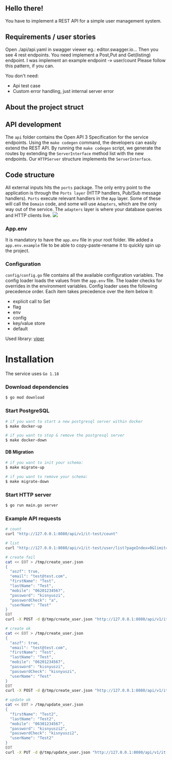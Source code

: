 ## Hello there!

You have to implement a REST API for a simple user management system.

## Requirements / user stories
Open ./api/api.yaml in swagger viewer eg.: editor.swagger.io... Then you see 4 rest endpoints. You need implement a Post,Put and Get(listing) endpoint.
I was implement an example endpoint -» user/count Please follow this pattern, if you can.


You don't need:
- Api test case
- Custom error handling, just internal server error

## About the project struct

## API development

The `api` folder contains the Open API 3 Specification for the service endpoints. Using the `make codegen` command,
the developers can easily extend the REST API. By running the `make codegen` script, we generate the routes by extending
the `ServerInterface` method list with the new endpoints. Our `HTTPServer` structure implements the `ServerInterface`.

## Code structure

All external inputs hits the `ports` package. The only entry point to the application is through the `Ports layer`
(HTTP handlers, Pub/Sub message handlers). `Ports` execute relevant handlers in the `App` layer. Some of these will call
the `Domain` code, and some will use `Adapters`, which are the only way out of the service. The `adapters` layer is where
your database queries and HTTP clients live.
![](resources/ddd_base_arch.jpeg)


### App.env

It is mandatory to have the `app.env` file in your root folder. We added a `app.env.example` file to be able to copy-paste-rename it to quickly spin up the project.

### Configuration

`config/config.go` file contains all the available configuration variables.
The config loader loads the values from the `app.env` file. The loader checks for overrides in the
environment variables. Config loader uses the following precedence order. Each item takes precedence over the item below it:

* explicit call to Set
* flag
* env
* config
* key/value store
* default

Used library: [viper](https://github.com/spf13/viper)

# Installation

The service uses `Go 1.18`

### Download dependencies

```bash
$ go mod download
``` 

### Start PostgreSQL

```bash
# if you want to start a new postgresql server within docker
$ make docker-up

# if you want to stop & remove the postgresql server
$ make docker-down
```

#### DB Migration

```bash
# if you want to init your schema:
$ make migrate-up

# if you want to remove your schema:
$ make migrate-down
```

### Start HTTP server

```bash
$ go run main.go server
```

### Example API requests

```bash
# count
curl "http://127.0.0.1:8080/api/v1/it-test/count"

# list
curl "http://127.0.0.1:8080/api/v1/it-test/user/list?pageIndex=0&limit=2&orderBy=id&order=asc"

# create fail
cat << EOT > /tmp/create_user.json
{
  "aszf": true,
  "email": "test@test.com",
  "firstName": "Test",
  "lastName": "Test",
  "mobile": "06201234567",
  "password": "kisnyuszi",
  "passwordCheck": "a",
  "userName": "Test"
}
EOT
curl -X POST -d @/tmp/create_user.json "http://127.0.0.1:8080/api/v1/it-test/user"

# create ok
cat << EOT > /tmp/create_user.json
{
  "aszf": true,
  "email": "test@test.com",
  "firstName": "Test",
  "lastName": "Test",
  "mobile": "06201234567",
  "password": "kisnyuszi",
  "passwordCheck": "kisnyuszi",
  "userName": "Test"
}
EOT
curl -X POST -d @/tmp/create_user.json "http://127.0.0.1:8080/api/v1/it-test/user"

# update ok
cat << EOT > /tmp/update_user.json
{
  "firstName": "Test2",
  "lastName": "Test2",
  "mobile": "06301234567",
  "password": "kisnyuszi2",
  "passwordCheck": "kisnyuszi2",
  "userName": "Test2"
}
EOT
curl -X PUT -d @/tmp/update_user.json "http://127.0.0.1:8080/api/v1/it-test/user/cb3f0e3b-8de2-49b1-bfea-784c798a4b8e"
```
